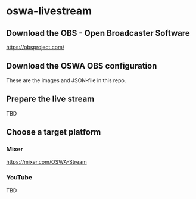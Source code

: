# oswa-livestream

## Download the OBS - Open Broadcaster Software

https://obsproject.com/

## Download the OSWA OBS configuration

These are the images and JSON-file in this repo.

## Prepare the live stream

TBD

## Choose a target platform

### Mixer

https://mixer.com/OSWA-Stream

### YouTube

TBD

